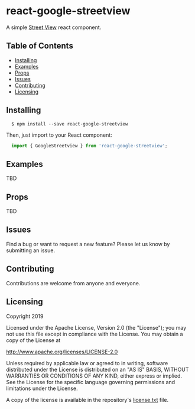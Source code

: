 # react-google-streetview

A simple [Street View](https://developers.google.com/maps/documentation/javascript/streetview) react component.

## Table of Contents

- [Installing](#installing)
- [Examples](#examples)
- [Props](#props)
- [Issues](#issues)
- [Contributing](#contributing)
- [Licensing](#licensing)

## Installing

```
  $ npm install --save react-google-streetview
```

Then, just import to your React component:

```jsx
  import { GoogleStreetview } from 'react-google-streetview';
```

## Examples
TBD

## Props
TBD

## Issues

Find a bug or want to request a new feature?  Please let us know by submitting an issue.

## Contributing

Contributions are welcome from anyone and everyone.

## Licensing
Copyright 2019

Licensed under the Apache License, Version 2.0 (the "License");
you may not use this file except in compliance with the License.
You may obtain a copy of the License at

   http://www.apache.org/licenses/LICENSE-2.0

Unless required by applicable law or agreed to in writing, software
distributed under the License is distributed on an "AS IS" BASIS,
WITHOUT WARRANTIES OR CONDITIONS OF ANY KIND, either express or implied.
See the License for the specific language governing permissions and
limitations under the License.

A copy of the license is available in the repository's [license.txt](/license.txt) file.